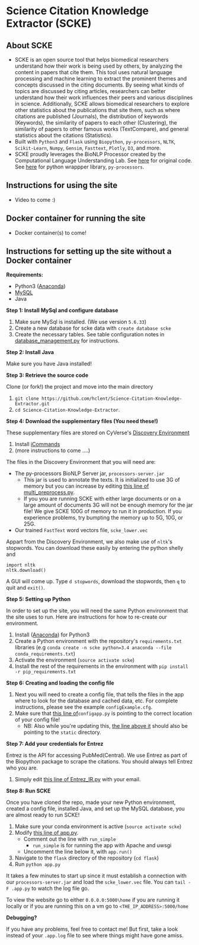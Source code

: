 # Science Citation Knowledge Extractor (SCKE)


## About SCKE
* SCKE is an open source tool that helps biomedical researchers understand how their work is being used by others, by analyzing the content in papers that cite them. This tool uses natural language processing and machine learning to extract the prominent themes and concepts discussed in the citing documents. By seeing what kinds of topics are discussed by citing articles, researchers can better understand how their work influences their peers and various disciplines in science. Additionally, SCKE allows biomedical researchers to explore other statistics about the publications that site them, such as where citations are published (Journals), the distribution of keywords (Keywords), the similarity of papers to each other (Clustering), the similarity of papers to other famous works (TextCompare), and general statistics about the citations (Statistics).
* Built with `Python3` and `Flask` using `Biopython`, `py-processors`, `NLTK`, `Scikit-Learn`, `Numpy`, `Gensim`, `Fasttext`, `Plotly`, `D3`, and more.
* SCKE proudly leverages the BioNLP Processor created by the Computational Language Understanding Lab. See [here](https://github.com/clulab/processors) for original code. See [here](https://github.com/myedibleenso/py-processors) for python wrappper library, `py-processors`.

## Instructions for using the site
* Video to come :)

## Docker container for running the site
* Docker container(s) to come!


## Instructions for setting up the site without a Docker container

**Requirements:**

* Python3 ([Anaconda](https://www.continuum.io/))
* [MySQL](https://www.mysql.com/)
* Java

**Step 1: Install MySql and configure database**

1. Make sure MySql is installed. (We use version `5.6.33`)
2. Create a new database for scke data with `create database scke`
2. Create the necessary tables. See table configuration notes in [database_management.py](https://github.com/hclent/Webdev-for-bioNLP-lit-tool/blob/master/flask/database_management.py#L583) for instructions.

**Step 2: Install Java**

Make sure you have Java installed!

**Step 3: Retrieve the source code**

Clone (or fork!) the project and move into the main directory

1. `git clone
https://github.com/hclent/Science-Citation-Knowledge-Extractor.git`
2. `cd Science-Citation-Knowledge-Extractor`.

**Step 4: Download the supplementary files (You need these!)**

These supplementary files are stored on CyVerse's [Discovery Environment](http://www.cyverse.org/discovery-environment)

1. Install [iCommands](https://pods.iplantcollaborative.org/wiki/display/DS/Using+iCommands)
2. (more instructions to come  ....)

The files in the Discovery Environment that you will need are:

* The py-processors  BioNLP Server jar, `processors-server.jar`
    * This jar is used to annotate the texts. It is initialized to use 3G of memory but you can increase by editing [this line of multi_preprocess.py](https://github.com/hclent/Science-Citation-Knowledge-Extractor/blob/master/flask/multi_preprocess.py#L30).
    * If you you are running SCKE with either large documents or on a large amount of documents 3G will not be enough memory for the jar file! We give SCKE 100G of memory to run it in production. If you experience problems, try bumpting the memory up to 5G, 10G, or 25G.
* Our trained `FastText` word vectors file, `scke_lower.vec`

Appart from the Discovery Environment, we also make use of `nltk`'s stopwords. You can download these easily by entering the python shelly and

```
import nltk
nltk.download()
```
A GUI will come up. Type `d stopwords`, download the stopwords, then `q` to quit and `exit()`.

**Step 5: Setting up Python**

In order to set up the site, you will need the same Python environment that the site uses to run. Here are instructions for how to re-create our environment.

1. Install ([Anaconda](https://www.continuum.io/)) for Python3
2. Create a Python environment with the repository's `requirements.txt` libraries (e.g `conda create -n scke python=3.4 anaconda --file conda_requirements.txt`)
3. Activate the environment (`source activate scke`)
4. Install the rest of the requirements in the environment with `pip install -r pip_requirements.txt`

**Step 6: Creating and loading the config file**

1. Next you will need to create a config file, that tells the files in the app where to look for the database and cached data, etc. For complete instructions, please see the example `configExample.cfg`.
2. Make sure that [this line of](https://github.com/hclent/Science-Citation-Knowledge-Extractor/blob/master/flask/configapp.py#L7)`configapp.py` is pointing to the correct location of your config file!
    * NB: Also while you're updating this, [the line above it](https://github.com/hclent/Science-Citation-Knowledge-Extractor/blob/master/flask/configapp.py#L6) should also be pointing to the `static` directory.

**Step 7: Add your credentials for Entrez**

Entrez is the API for accessing PubMed(Central). We use Entrez as part of the Biopython package to scrape the citations. You should always tell Entrez who you are.

1. Simply edit [this line of Entrez_IR.py](https://github.com/hclent/Science-Citation-Knowledge-Extractor/blob/master/flask/Entrez_IR.py#L17) with your email.


**Step 8: Run SCKE**

Once you have cloned the repo, made your new Python environment, created a config file, installed Java, and set up the MySQL database, you are almost ready to run SCKE!

1. Make sure your conda environment is active (`source activate scke`)
2. Modify [this line of app.py](https://github.com/hclent/Science-Citation-Knowledge-Extractor/blob/master/flask/app.py#L1110).
    * Comment out the line with `run_simple`
        * `run_simple` is for running the app with Apache and uwsgi
    * Uncomment the line below it, with `app.run()`
3. Navigate to the `flask` directory of the repository (`cd flask`)
4. Run `python app.py`

It takes a few minutes to start up since it must establish a connection with our `processors-server.jar` and load the `scke_lower.vec` file. You can `tail -F .app.py` to watch the log file go.

To view the website go to either `0.0.0.0:5000\home` if you are running it locally or if you are running this on a vm go to `<THE_IP_ADDRESS>:5000/home`

**Debugging?**

If you have any problems, feel free to contact me! But first, take a look instead of your `.app.log` file to see where things might have gone amiss.
